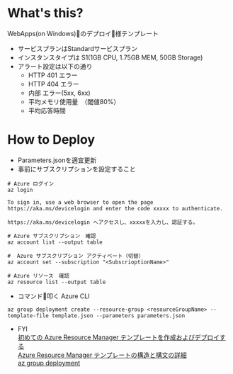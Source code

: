

# What's this?

WebApps(on Windows)のデプロイ様テンプレート

* サービスプランはStandardサービスプラン
* インスタンスタイプは S1(1GB CPU, 1.75GB MEM, 50GB Storage)
* アラート設定は以下の通り
    * HTTP 401 エラー
    * HTTP 404 エラー
    * 内部 エラー(5xx, 6xx)
    * 平均メモリ使用量　（閾値80%）
    * 平均応答時間

# How to Deploy

* Parameters.jsonを適宜更新
* 事前にサブスクリプションを設定すること

```
# Azure ログイン
az login

To sign in, use a web browser to open the page https://aka.ms/devicelogin and enter the code xxxxx to authenticate.

https://aka.ms/devicelogin へアクセスし、xxxxxを入力し、認証する。

# Azure サブスクリプション　確認
az account list --output table

#  Azure サブスクリプション アクティベート（切替）
az account set --subscription "<SubscrioptionName>"

# Azure リソース　確認
az resource list --output table
```


* コマンド叩く
Azure CLI

```
az group deployment create --resource-group <resourceGroupName> --template-file template.json --parameters parameters.json

```

* FYI  
[初めての Azure Resource Manager テンプレートを作成およびデプロイする](https://docs.microsoft.com/ja-jp/azure/azure-resource-manager/resource-manager-create-first-template)  
[Azure Resource Manager テンプレートの構造と構文の詳細](https://docs.microsoft.com/ja-jp/azure/azure-resource-manager/resource-group-authoring-templates)  
[az group deployment](https://docs.microsoft.com/en-us/cli/azure/group/deployment?view=azure-cli-latest#az_group_deployment_create)